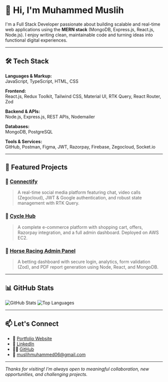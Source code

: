 <!-- Profile README for Muhammed Muslih -->

# 👋 Hi, I'm Muhammed Muslih

I'm a Full Stack Developer passionate about building scalable and real-time web applications using the **MERN stack** (MongoDB, Express.js, React.js, Node.js). I enjoy writing clean, maintainable code and turning ideas into functional digital experiences.

---

## 🛠️ Tech Stack

**Languages & Markup:**  
JavaScript, TypeScript, HTML, CSS

**Frontend:**  
React.js, Redux Toolkit, Tailwind CSS, Material UI, RTK Query, React Router, Zod

**Backend & APIs:**  
Node.js, Express.js, REST APIs, Nodemailer

**Databases:**  
MongoDB, PostgreSQL

**Tools & Services:**  
GitHub, Postman, Figma, JWT, Razorpay, Firebase, Zegocloud, Socket.io

---

## 🚀 Featured Projects

### 🔗 [Connectify](https://github.com/muhammed-muslih/connectify)
> A real-time social media platform featuring chat, video calls (Zegocloud), JWT & Google authentication, and robust state management with RTK Query.

### 🔗 [Cycle Hub](https://github.com/muhammed-muslih/Cycle-Hub)
> A complete e-commerce platform with shopping cart, offers, Razorpay integration, and a full admin dashboard. Deployed on AWS EC2.

### 🔗 [Horse Racing Admin Panel](https://github.com/Satya0421/irf_admin_panel)
> A betting dashboard with secure login, analytics, form validation (Zod), and PDF report generation using Node, React, and MongoDB.

---

## 📊 GitHub Stats

![GitHub Stats](https://github-readme-stats.vercel.app/api?username=muhammed-muslih&show_icons=true&theme=react)
![Top Languages](https://github-readme-stats.vercel.app/api/top-langs/?username=muhammed-muslih&layout=compact&theme=react)

---

## 📫 Let's Connect

- 🔗 [Portfolio Website](https://muhammed-muslih.vercel.app)
- 💼 [LinkedIn](https://linkedin.com/in/muhammed-muslih-k)
- 🧑‍💻 [GitHub](https://github.com/muhammed-muslih)
- 📧 muslihmuhammed06@gmail.com

---

_Thanks for visiting! I’m always open to meaningful collaboration, new opportunities, and challenging projects._
